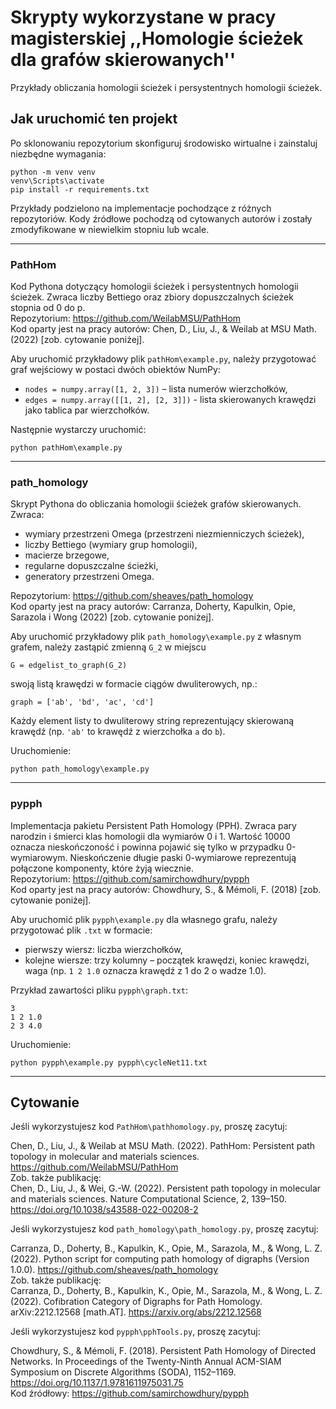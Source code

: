 # Skrypty wykorzystane w pracy magisterskiej ,,Homologie ścieżek dla grafów skierowanych''

Przykłady obliczania homologii ścieżek i persystentnych homologii ścieżek.

## Jak uruchomić ten projekt

Po sklonowaniu repozytorium skonfiguruj środowisko wirtualne i zainstaluj niezbędne wymagania:
```
python -m venv venv 
venv\Scripts\activate
pip install -r requirements.txt
```

Przykłady podzielono na implementacje pochodzące z różnych repozytoriów. Kody źródłowe pochodzą od cytowanych autorów i zostały zmodyfikowane w niewielkim stopniu lub wcale.

---

### PathHom
Kod Pythona dotyczący homologii ścieżek i persystentnych homologii ścieżek. Zwraca liczby Bettiego oraz zbiory dopuszczalnych ścieżek stopnia od 0 do p. \
Repozytorium: https://github.com/WeilabMSU/PathHom \
Kod oparty jest na pracy autorów: Chen, D., Liu, J., & Weilab at MSU Math. (2022) [zob. cytowanie poniżej].

Aby uruchomić przykładowy plik `pathHom\example.py`, należy przygotować graf wejściowy w postaci dwóch obiektów NumPy:
- `nodes = numpy.array([1, 2, 3])` – lista numerów wierzchołków,
- `edges = numpy.array([[1, 2], [2, 3]])` - lista skierowanych krawędzi jako tablica par wierzchołków.

Następnie wystarczy uruchomić:
```
python pathHom\example.py
```

---

### path_homology
Skrypt Pythona do obliczania homologii ścieżek grafów skierowanych. Zwraca:
- wymiary przestrzeni Omega (przestrzeni niezmienniczych ścieżek),
- liczby Bettiego (wymiary grup homologii),
- macierze brzegowe,
- regularne dopuszczalne ścieżki,
- generatory przestrzeni Omega.

Repozytorium: https://github.com/sheaves/path_homology \
Kod oparty jest na pracy autorów: Carranza, Doherty, Kapulkin, Opie, Sarazola i Wong (2022) [zob. cytowanie poniżej].

Aby uruchomić przykładowy plik `path_homology\example.py` z własnym grafem, należy zastąpić zmienną `G_2` w miejscu
```
G = edgelist_to_graph(G_2)
```
swoją listą krawędzi w formacie ciągów dwuliterowych, np.:
```
graph = ['ab', 'bd', 'ac', 'cd']
```
Każdy element listy to dwuliterowy string reprezentujący skierowaną krawędź (np. `'ab'` to krawędź z wierzchołka `a` do `b`).

Uruchomienie:
```
python path_homology\example.py
```

---

### pypph
Implementacja pakietu Persistent Path Homology (PPH). Zwraca pary narodzin i śmierci klas homologii dla wymiarów 0 i 1. Wartość 10000 oznacza nieskończoność i powinna pojawić się tylko w przypadku 0-wymiarowym. Nieskończenie długie paski 0-wymiarowe reprezentują połączone komponenty, które żyją wiecznie. \
Repozytorium: https://github.com/samirchowdhury/pypph \
Kod oparty jest na pracy autorów: Chowdhury, S., & Mémoli, F. (2018) [zob. cytowanie poniżej].

Aby uruchomić plik `pypph\example.py` dla własnego grafu, należy przygotować plik `.txt` w formacie:
- pierwszy wiersz: liczba wierzchołków,
- kolejne wiersze: trzy kolumny – początek krawędzi, koniec krawędzi, waga (np. `1 2 1.0` oznacza krawędź z 1 do 2 o wadze 1.0).

Przykład zawartości pliku `pypph\graph.txt`:
```
3
1 2 1.0
2 3 4.0
```

Uruchomienie:
```
python pypph\example.py pypph\cycleNet11.txt
```

---

## Cytowanie

Jeśli wykorzystujesz kod `PathHom\pathhomology.py`, proszę zacytuj:

Chen, D., Liu, J., & Weilab at MSU Math. (2022). PathHom: Persistent path topology in molecular and materials sciences. https://github.com/WeilabMSU/PathHom \
Zob. także publikację: \
Chen, D., Liu, J., & Wei, G.-W. (2022). Persistent path topology in molecular and materials sciences. Nature Computational Science, 2, 139–150. https://doi.org/10.1038/s43588-022-00208-2

Jeśli wykorzystujesz kod `path_homology\path_homology.py`, proszę zacytuj:

Carranza, D., Doherty, B., Kapulkin, K., Opie, M., Sarazola, M., & Wong, L. Z. (2022). Python script for computing path homology of digraphs (Version 1.0.0). https://github.com/sheaves/path_homology \
Zob. także publikację: \
Carranza, D., Doherty, B., Kapulkin, K., Opie, M., Sarazola, M., & Wong, L. Z. (2022). Cofibration Category of Digraphs for Path Homology. arXiv:2212.12568 [math.AT]. https://arxiv.org/abs/2212.12568

Jeśli wykorzystujesz kod `pypph\pphTools.py`, proszę zacytuj:

Chowdhury, S., & Mémoli, F. (2018). Persistent Path Homology of Directed Networks. In Proceedings of the Twenty-Ninth Annual ACM-SIAM Symposium on Discrete Algorithms (SODA), 1152–1169. https://doi.org/10.1137/1.9781611975031.75 \
Kod źródłowy: https://github.com/samirchowdhury/pypph
